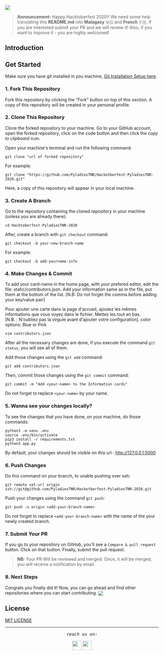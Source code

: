 <img height=auto width=auto src="https://github.com/Mahalinoro/Hackotberfest-PyladiesTNR-2020/blob/main/public/main.png">

> **Announcement:** Happy Hacktoberfest 2020!! We need some help translating this **README.md** into **Malagasy** :madagascar: and **French** :fr:, if you are interested submit your PR and we will review it! Also, if you want to improve it - you are highly welcomed!

## Introduction

## Get Started
Make sure you have git installed in you machine, [Git Installation Setup here](https://help.github.com/articles/set-up-git/).

### 1. Fork This Repository
Fork this repository by clicking the "Fork" button on top of this section.
A copy of this repository will be created in your personal profile.

### 2. Clone This Repository
Clone the forked repository to your machine. Go to your GitHub account, open the forked repository, click on the code button and then click the _copy to clipboard_ icon.

Open your machine's terminal and run the following command:

```
git clone "url of forked repository"
```

For example:

```
git clone "https://github.com/PyladiesTNR/Hackotberfest-PyladiesTNR-2020.git"
```
Here, a copy of this repository will appear in your local machine.

### 3. Create A Branch
Go to the repository containing the cloned repository in your machine (unless you are already there):
```
cd Hacktoberfest-PyladiesTNR-2020
```

After, create a branch with `git checkout` command:

```
git checkout -b your-new-branch-name
```

For example:
```
git checkout -b add-yourname-info
```
### 4. Make Changes & Commit
To add your card-name in the home page, with your prefered editor, edit the
file: static/contributors.json. Add your information same as in the file, put them at the bottom of the list.  [N.B: Do not forget the comma before adding your key/value pair] 

Pour ajouter une carte dans la page d'accueil, ajoutez les mêmes informations que vous
voyez dans le fichier. Mettez les tout en bas.  
[N.B. : N'oubliez pas la virgule avant d'ajouter votre configuration].
color options: Blue or Pink



```
vim contributors.json
````
After all the necessary changes are done, if you execute the command `git status`, you will see all of them.

Add those changes using the `git add` command:

```
git add contributors.json
```
Then, commit those changes using the `git commit` command:

```
git commit -m "Add <your-name> to the Information cards"
```
Do not forget to replace `<your-name>` by your name.

### 5. Wanna see your changes locally?
To see the changes that you have done, on your machine, do those commands:
```
python3 -m venv .env
source .env/bin/activate
pip3 install -r requirements.txt
python3 app.py
```
By default, your changes should be visible on this url : http://127.0.0.1:5000 
### 6. Push Changes
Do this command on your branch, to unable pushing over ssh:
```
git remote set-url origin ssh://git@github.com/PyladiesTNR/Hackotberfest-PyladiesTNR-2020.git
```
Push your changes using the command `git push`:

```
git push -u origin <add-your-branch-name>
```

Do not forget to replace `<add-your-branch-name>` with the name of the your newly created branch.
### 7. Submit Your PR 
If you go to your repository on GitHub, you'll see a `Compare & pull request` button. Click on that button.
Finally, submit the pull request.
> **NB:** Your PR Will be reviewed and merged. Once, it will be merged, you will receive a notification by email.

### 8. Next Steps
Congrats you finally did it! Now, you can go ahead and find other repositories where you can start contributing.
<img align='center' height=auto width=auto src="https://media.giphy.com/media/3otPoS81loriI9sO8o/giphy.gif">

## License
[MIT LICENSE](https://github.com/PyladiesTNR/Hackotberfest-PyladiesTNR-2020/blob/main/LICENSE)


<hr></hr>      
<p align=center>
  <samp align=center><i>reach us on:</i></samp>
</p>

<p align=center>
  <a href="https://web.facebook.com/djangogirlsTNR"><img margin-right=20 height=30 width=30 src="https://github.com/Mahalinoro/Hackotberfest-PyladiesTNR-2020/blob/main/public/facebook.png"></a>
  <a href="https://twitter.com/PyladiesTNR"><img height=30 width=30 src="https://github.com/Mahalinoro/Hackotberfest-PyladiesTNR-2020/blob/main/public/twitterlight.png"></a>
</p>
